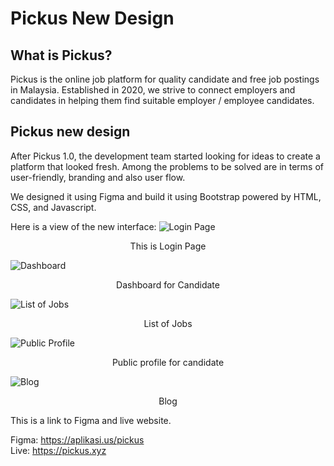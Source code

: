 # Pickus New Design

## What is Pickus?

Pickus is the online job platform for quality candidate and free job postings in Malaysia. Established in 2020, we strive to connect employers and candidates in helping them find suitable employer / employee candidates.

## Pickus new design

After Pickus 1.0, the development team started looking for ideas to create a platform that looked fresh. Among the problems to be solved are in terms of user-friendly, branding and also user flow.

We designed it using Figma and build it using Bootstrap powered by HTML, CSS, and Javascript.

Here is a view of the new interface:
![Login Page](https://azmirshah.com/wp-content/uploads/2021/01/Screenshot-2021-01-07-at-2.47.45-PM.png)
<p align="center">
  This is Login Page
</p>

![Dashboard](https://azmirshah.com/wp-content/uploads/2021/01/Screenshot-2021-01-07-at-2.47.27-PM.png)
<p align="center">
  Dashboard for Candidate
</p>

![List of Jobs](https://azmirshah.com/wp-content/uploads/2021/01/Screenshot-2021-01-07-at-2.46.31-PM.png)
<p align="center">
  List of Jobs
</p>

![Public Profile](https://azmirshah.com/wp-content/uploads/2021/01/Screenshot-2021-01-07-at-2.46.52-PM.png)
<p align="center">
  Public profile for candidate
</p>

![Blog](https://azmirshah.com/wp-content/uploads/2021/01/Screenshot-2021-01-07-at-2.47.11-PM.png)
<p align="center">
  Blog
</p>

This is a link to Figma and live website.

Figma: <a href="">https://aplikasi.us/pickus</a>
<br>Live: <a href="https://pickus.xyz">https://pickus.xyz</a>
